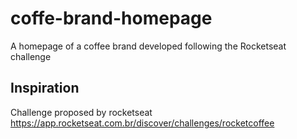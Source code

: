 # coffe-brand-homepage
A homepage of a coffee brand developed following the Rocketseat challenge
## Inspiration
Challenge proposed by rocketseat https://app.rocketseat.com.br/discover/challenges/rocketcoffee
